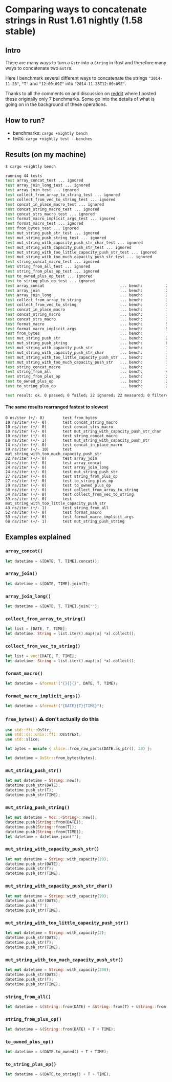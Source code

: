 # Comparing ways to concatenate strings in Rust 1.61 nightly (1.58 stable)
## Intro

There are many ways to turn a `&str` into a `String` in Rust and therefore many ways to concatenate two `&str`s.

Here I benchmark several different ways to concatenate the strings `"2014-11-28"`, `"T"` and `"12:00:09Z"` into `"2014-11-28T12:00:09Z"`.

Thanks to all the comments on and discussion on [reddit](https://www.reddit.com/r/rust/comments/48fmta/seven_ways_to_concatenate_strings_in_rust_the/) where I posted these originally only 7 benchmarks. Some go into the details of what is going on in the background of these operations.


## How to run?

* benchmarks: `cargo +nightly bench`
* tests: `cargo +nightly test --benches`


## Results (on my machine)

```bash
$ cargo +nightly bench

running 44 tests
test array_concat_test ... ignored
test array_join_long_test ... ignored
test array_join_test ... ignored
test collect_from_array_to_string_test ... ignored
test collect_from_vec_to_string_test ... ignored
test concat_in_place_macro_test ... ignored
test concat_string_macro_test ... ignored
test concat_strs_macro_test ... ignored
test format_macro_implicit_args_test ... ignored
test format_macro_test ... ignored
test from_bytes_test ... ignored
test mut_string_push_str_test ... ignored
test mut_string_push_string_test ... ignored
test mut_string_with_capacity_push_str_char_test ... ignored
test mut_string_with_capacity_push_str_test ... ignored
test mut_string_with_too_little_capacity_push_str_test ... ignored
test mut_string_with_too_much_capacity_push_str_test ... ignored
test string_concat_macro_test ... ignored
test string_from_all_test ... ignored
test string_from_plus_op_test ... ignored
test to_owned_plus_op_test ... ignored
test to_string_plus_op_test ... ignored
test array_concat                                 ... bench:          24 ns/iter (+/- 0)
test array_join                                   ... bench:          22 ns/iter (+/- 0)
test array_join_long                              ... bench:          24 ns/iter (+/- 0)
test collect_from_array_to_string                 ... bench:          30 ns/iter (+/- 0)
test collect_from_vec_to_string                   ... bench:          34 ns/iter (+/- 0)
test concat_in_place_macro                        ... bench:          14 ns/iter (+/- 0)
test concat_string_macro                          ... bench:          10 ns/iter (+/- 0)
test concat_strs_macro                            ... bench:          10 ns/iter (+/- 0)
test format_macro                                 ... bench:          52 ns/iter (+/- 0)
test format_macro_implicit_args                   ... bench:          53 ns/iter (+/- 0)
test from_bytes                                   ... bench:           0 ns/iter (+/- 0)
test mut_string_push_str                          ... bench:          24 ns/iter (+/- 0)
test mut_string_push_string                       ... bench:          68 ns/iter (+/- 1)
test mut_string_with_capacity_push_str            ... bench:          10 ns/iter (+/- 1)
test mut_string_with_capacity_push_str_char       ... bench:          10 ns/iter (+/- 0)
test mut_string_with_too_little_capacity_push_str ... bench:          39 ns/iter (+/- 0)
test mut_string_with_too_much_capacity_push_str   ... bench:          19 ns/iter (+/- 10)
test string_concat_macro                          ... bench:          10 ns/iter (+/- 0)
test string_from_all                              ... bench:          43 ns/iter (+/- 1)
test string_from_plus_op                          ... bench:          27 ns/iter (+/- 0)
test to_owned_plus_op                             ... bench:          29 ns/iter (+/- 0)
test to_string_plus_op                            ... bench:          27 ns/iter (+/- 0)

test result: ok. 0 passed; 0 failed; 22 ignored; 22 measured; 0 filtered out; finished in 43.26s
```

#### The same results rearranged fastest to slowest

```
0 ns/iter (+/- 0)        test from_bytes
10 ns/iter (+/- 0)       test concat_string_macro
10 ns/iter (+/- 0)       test concat_strs_macro
10 ns/iter (+/- 0)       test mut_string_with_capacity_push_str_char
10 ns/iter (+/- 0)       test string_concat_macro
10 ns/iter (+/- 1)       test mut_string_with_capacity_push_str
14 ns/iter (+/- 0)       test concat_in_place_macro
19 ns/iter (+/- 10)      test mut_string_with_too_much_capacity_push_str
22 ns/iter (+/- 0)       test array_join
24 ns/iter (+/- 0)       test array_concat
24 ns/iter (+/- 0)       test array_join_long
24 ns/iter (+/- 0)       test mut_string_push_str
27 ns/iter (+/- 0)       test string_from_plus_op
27 ns/iter (+/- 0)       test to_string_plus_op
29 ns/iter (+/- 0)       test to_owned_plus_op
30 ns/iter (+/- 0)       test collect_from_array_to_string
34 ns/iter (+/- 0)       test collect_from_vec_to_string
39 ns/iter (+/- 0)       test mut_string_with_too_little_capacity_push_str
43 ns/iter (+/- 1)       test string_from_all
52 ns/iter (+/- 0)       test format_macro
53 ns/iter (+/- 0)       test format_macro_implicit_args
68 ns/iter (+/- 1)       test mut_string_push_string
```

## Examples explained


### `array_concat()`
```rust
let datetime = &[DATE, T, TIME].concat();
```


### `array_join()`
```rust
let datetime = &[DATE, TIME].join(T);
```


### `array_join_long()`
```rust
let datetime = &[DATE, T, TIME].join("");
```


### `collect_from_array_to_string()`
```rust
let list = [DATE, T, TIME];
let datetime: String = list.iter().map(|x| *x).collect();
```

### `collect_from_vec_to_string()`
```rust
let list = vec![DATE, T, TIME];
let datetime: String = list.iter().map(|x| *x).collect();
```

### `format_macro()`

```rust
let datetime = &format!("{}{}{}", DATE, T, TIME);
```

### `format_macro_implicit_args()`

```rust
let datetime = &format!("{DATE}{T}{TIME}");
```

### `from_bytes()` ⚠️ don't actually do this

```rust
use std::ffi::OsStr;
use std::os::unix::ffi::OsStrExt;
use std::slice;

let bytes = unsafe { slice::from_raw_parts(DATE.as_ptr(), 20) };

let datetime = OsStr::from_bytes(bytes);
```

### `mut_string_push_str()`

```rust
let mut datetime = String::new();
datetime.push_str(DATE);
datetime.push_str(T);
datetime.push_str(TIME);
```

### `mut_string_push_string()`

```rust
let mut datetime = Vec::<String>::new();
datetime.push(String::from(DATE));
datetime.push(String::from(T));
datetime.push(String::from(TIME));
let datetime = datetime.join("");
```

### `mut_string_with_capacity_push_str()`

```rust
let mut datetime = String::with_capacity(20);
datetime.push_str(DATE);
datetime.push_str(T);
datetime.push_str(TIME);
```

### `mut_string_with_capacity_push_str_char()`

```rust
let mut datetime = String::with_capacity(20);
datetime.push_str(DATE);
datetime.push('T');
datetime.push_str(TIME);
```

### `mut_string_with_too_little_capacity_push_str()`

```rust
let mut datetime = String::with_capacity(2);
datetime.push_str(DATE);
datetime.push_str(T);
datetime.push_str(TIME);
```

### `mut_string_with_too_much_capacity_push_str()`

```rust
let mut datetime = String::with_capacity(200);
datetime.push_str(DATE);
datetime.push_str(T);
datetime.push_str(TIME);
```

### `string_from_all()`

```rust
let datetime = &(String::from(DATE) + &String::from(T) + &String::from(TIME));
```

### `string_from_plus_op()`

```rust
let datetime = &(String::from(DATE) + T + TIME);
```

### `to_owned_plus_op()`

```rust
let datetime = &(DATE.to_owned() + T + TIME);
```

### `to_string_plus_op()`

```rust
let datetime = &(DATE.to_string() + T + TIME);
```

